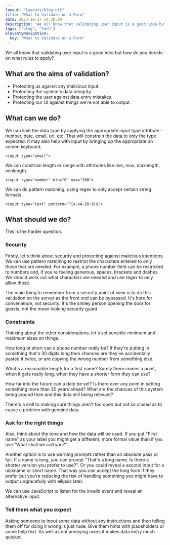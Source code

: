 ```yaml
---
layout: "layouts/blog.njk"
title: "What to Validate on a Form"
date: 2023-10-27 14:30:00
description: "We all know that validating user input is a good idea but how do you decide on what rules to apply?"
tags: ["blog", "tech"]
eleventyNavigation:
  key: "What to Validate on a Form"
---
```


We all know that validating user input is a good idea but how do you decide on what rules to apply?

## What are the aims of validation?

- Protecting us against any malicious input.
- Protecting the system's data integrity.
- Protecting the user against data entry mistakes.
- Protecting our UI against things we're not able to output.

## What can we do?

We can limit the data type by applying the appropriate input type attribute - number, date, email, url, etc. That will constrain the data to only the type expected. It may also help with input by bringing up the appropriate on screen keyboard.

`<input type="email">`

We can constrain length or range with attributes like min, max, maxlength, minlength.

`<input type="number" min="0" max="100">`

We can do pattern matching, using regex to only accept certain string formats.

`<input type="text" pattern="^[a-zA-Z0-9]$">`

## What should we do?

This is the harder question.

### Security

Firstly, let's think about security and protecting against malicious intentions. We can use pattern matching to restrict the characters entered to only those that are needed. For example, a phone number field can be restricted to numbers and, if you're feeling generous, spaces, brackets and dashes. We should work out what characters are needed and use regex to only allow those.

The main thing to remember from a security point of view is to do this validation on the server as the front end can be bypassed. It's here for convenience, not security. It's the smiley person opening the door for guests, not the mean looking security guard.

### Constraints

Thinking about the other considerations, let's set sensible minimum and maximum sizes on things.

How long or short can a phone number really be? If they're putting in something that's 30 digits long then chances are they've accidentally pasted it twice, or are copying the wrong number from something else.

What's a reasonable length for a first name? Surely there comes a point, when it gets really long, when they have a shorter form they can use?

How far into the future can a date be set? Is there ever any point in setting something more than 30 years ahead? What are the chances of this system being around then and this data still being relevant?

There's a skill to making sure things aren't too open but not so closed as to cause a problem with genuine data.

### Ask for the right things

Also, think about the tone and how the data will be used. If you put "First name" as your label you might get a different, more formal value than if you use "What shall we call you?".

Another option is to use warning prompts rather than an absolute pass or fail. If a name is long, you can prompt "That's a long name. Is there a shorter version you prefer to use?". Or you could reveal a second input for a nickname or short name. That way you can accept the long form if they prefer but you're reducing the risk of handling something you might have to output ungracefully with ellipsis later.

We can use JavaScript to listen for the invalid event and reveal an alternative input.

### Tell them what you expect

Asking someone to input some data without any instructions and then telling them off for doing it wrong is just rude. Give them hints with placeholders or some help text. As well as not annoying users it makes data entry much quicker.
